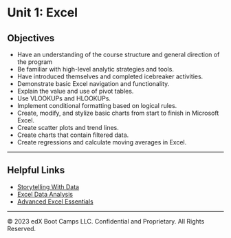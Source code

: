 # Unit 1: Excel

## Objectives

* Have an understanding of the course structure and general direction of the program
* Be familiar with high-level analytic strategies and tools.
* Have introduced themselves and completed icebreaker activities.
* Demonstrate basic Excel navigation and functionality.
* Explain the value and use of pivot tables.
* Use VLOOKUPs and HLOOKUPs.
* Implement conditional formatting based on logical rules.
* Create, modify, and stylize basic charts from start to finish in Microsoft Excel.
* Create scatter plots and trend lines.
* Create charts that contain filtered data.
* Create regressions and calculate moving averages in Excel.

- - -

## Helpful Links

* [Storytelling With Data](http://www.storytellingwithdata.com/)
* [Excel Data Analysis](https://www.wiley.com/WileyCDA/WileyTitle/productCd-1118517148,miniSiteCd-BSG.html)
* [Advanced Excel Essentials](https://www.apress.com/us/book/9781484207352)

- - -

© 2023 edX Boot Camps LLC. Confidential and Proprietary. All Rights Reserved.